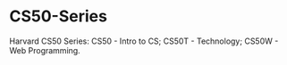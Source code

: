 # CS50-Series
Harvard CS50 Series: CS50 - Intro to CS; CS50T - Technology; CS50W - Web Programming.
